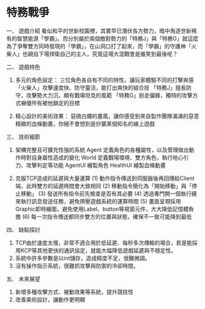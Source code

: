 # 特務戰爭

一、	遊戲介紹
看似和平的世新校園裡，其實早已潛伏各方勢力，暗中角逐世新稀有的智慧能源「學霸」。而分別屬於兩個敵對勢力的「特務J」與「特務G」就這麼為了爭奪雙方同時發現的「學霸」，在山洞口打了起來，而「學霸」的守護神「火柴人」也親自下場捍衛自己的主人，究竟這場大混戰會是誰笑到最後呢？

二、	遊戲特色
1. 多元的角色設定：
三位角色各自有不同的特性，讓玩家體驗不同的打擊爽感
「火柴人」攻擊速度快、防守靈活，能打出爽快的組合技
「特務J」擅長防守，攻擊勢大力沉，頗有戰場坦克的風範
「特務G」劍走偏鋒，獨特的攻擊方式嚇傻所有被他鎖定的目標

2. 精心設計的美術效果：
惡搞白爛的畫風，讓你感受到來自製作團隊滿滿的惡意
精緻的血條動畫，你絕不會想到是抄襲某個知名的線上遊戲

三、	技術細節
1. 架構完整且可擴充性強的系統
Agent	定義角色的各種屬性，以及管理做出動作時對自身屬性造成的變化
World	定義戰場環境、雙方角色，執行地心引力、攻擊判定等功能
AgentUI	繪製角色
HealthUI	繪製血條動畫

2. 克服TCP造成的延遲與大量運算
(1)	動作指令傳送到伺服器後再回傳給Client端，此時雙方的延遲時間會大致相同
(2)	移動指令簡化為「開始移動」與「停止移動」
(3)	發送所有指令前先檢查是否有其必要
(4)	透過專門開一個執行續來執行訊息發送任務，避免擠壓遊戲系統的運算時間
(5)	畫面呈現採用Graphic即時繪圖，避免使用Label、button等視窗元件，大大降低記憶體負擔
(6)	每一次指令傳送都同步雙方的位置與狀態，確保不一致可能降到最低

四、	缺點探討
1.	TCP由於速度太慢，非常不適合用於低延遲、每秒多次傳輸的場合，若是能採用KCP等其他更快的通訊協定，就能大幅降低遊戲延遲與不穩定性。
2.	系統中許多參數是以int儲存，造成精度不足，很難微調。
3.	沒有操作指示系統，很難抓攻擊與防禦的冷卻時間。

五、	未來展望
1.	新增多種攻擊方式、被動效果等系統，提升競技性
2.	改善美術設計，讓動作更明顯

